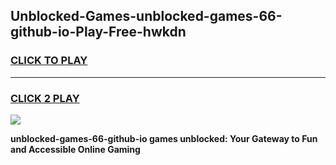 
## Unblocked-Games-unblocked-games-66-github-io-Play-Free-hwkdn
<h3>
<a href="https://premium76.site?title=unblocked-games-66-github-io&ref=21A">CLICK TO PLAY</a></h3>
<hr>

<h3>
<a href="https://premium76.site?title=unblocked-games-66-github-io&ref=21A">CLICK 2 PLAY</a>
  
</h3>

<a href="https://premium76.site?title=unblocked-games-66-github-io&ref=21A"><img src="https://clearcache.store/games.png"></a>


**unblocked-games-66-github-io games unblocked: Your Gateway to Fun and Accessible Online Gaming**
